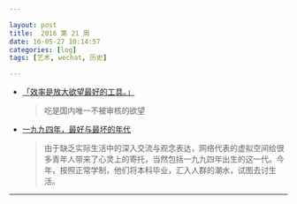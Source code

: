 ```yaml
---

layout: post
title:  2016 第 21 周
date: 16-05-27 10:14:57
categories: [log]
tags: [艺术, wechat, 历史]

---
```


- [「效率是放大欲望最好的工具。」](https://ipn.li/yitianshijie/6/)

	> 吃是国内唯一不被审核的欲望

- [一九九四年，最好与最坏的年代](https://zhuanlan.zhihu.com/p/21094228)

	> 由于缺乏实际生活中的深入交流与观念表达，网络代表的虚拟空间给很多青年人带来了心灵上的寄托，当然包括一九九四年出生的这一代。今年，按照正常学制，他们将本科毕业，汇入人群的潮水，试图去讨生活。

---
